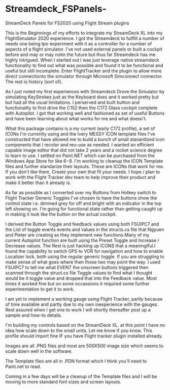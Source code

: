 # Streamdeck_FSPanels-
 StreamDeck Panels for FS2020 using Flight Stream plugins

This is the Beginnings of my efforts to integrate my StreamDeck XL into my FlightSimulator 2020 experience. I got the Streamdeck to fullfill a number of needs one being tpo experiment with it as a controller for a number of aspects of a flight simulator. I've not used external panels or built a cockpit before and may or may notin the future but thus far Streamdeck has me highly intrigued.
When I started out I was just leverage native streamdeck functionality to find out what was possible and found it to be functional and useful but still incomplete.
Enter FlightTracker and the plugin to allow more direct connectionto the simulator through Microsoft Simconnect connector. The rest is history (sort of).

As I just noted my first experiences with Streamdeck Drove the Simulator by simulating KeyStrokes just as the Keyboard does and it worked pretty but but had all the usual limitations. I perserved and built button and functionality to first drive the C152 then the C172 Glass cockpit complete with Autopilot. I got that working well and fashioned as set of useful Buttons and have been learning about what works for me and what doesn't. 

What this package contains is a my current (early C172 profile), a set of ICONs I'm currently using and the Ivery MESSY ICON template files I've constructed that have allowed me to build a bunch of small stanardized icon components that I recolor and reu-use as needed. I wanted an efficient capable image editor that did not take 2 years and a rocket science degree to learn to use. I settled on Paint.NET which can be purchased from the Windows App Store for like $6-$8. I'm working to cleanup the ICON Template files and further standarize their layouts. These are ICONs that work for me. If you don't like them, Create your own that fit your needs. I hope / plan to work with the Flight Tracker dev team to help improve their product and make it better than it already is.     

As far as possible as I converted over my Buttons from Hotkey switch to Flight Tracker Generic Toggles I've chosen to have the buttons show the control state i.e. dimmed grey for off and bright with an indicator in the top left showing on. I'm going for functional state rather than getting caught up in making it look like the button on the actual cockpit.

I derived the Button Toggle and feedback values using both FSUIPC7 and the List of toggle events events and values in the structs.cs file that Ngyuen and Pieter are creating as they implement new functions.Many of my current Autopilot function are built using the Preset Toggle and Increase / Decrease values. The Rest is just hacking up ICONS that a meaninglful.I found the capability to switch GPS to VOR for navigation and how to enable Localizer lock. both using the regular generic toggle. If you are struggling to make sense of what goes where then those two may point the way.
I used FSUIPC7 to tell me what EVENT the onscreen buttons triggered then scanned through the struct.cs file Toggle values to find what I thought would be it toggle value and dropped that into the Feedback value. Most times it worked fine but on some occassions it required some further experimentation to get it to work.

I am yet to implement a working gauge using Flight Tracker, partly because of time available and partly due to my own inexperience with the gauges. Rest assured when I get one to work I will shortly thereafter post up a sample and how-to details. 


I'm building my controls based on the StreamDeck XL. at this point I have no idea how scale down to the small units. Let me know if you know. This profile should import fine IF you have Flight tracker plugin installed already. 

Images are all .PNG files and most are 500X500 image size which seems to scale down well in the software.

The Template files are all in .PDN format which I think you'll need to Paint.net to read. 

Coming in a few days will be a cleanup of the Template files and I will be moving to more standard font sizes and screen layouts.
